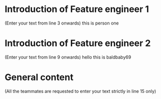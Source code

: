 # Introduction of Feature engineer 1
(Enter your text from line 3 onwards) 
this
is 
person
one
# Introduction of Feature engineer 2 
(Enter your text from line 9 onwards)
hello
this is
baldbaby69

# General content
(All the teammates are requested to enter your text strictly in line 15 only)





